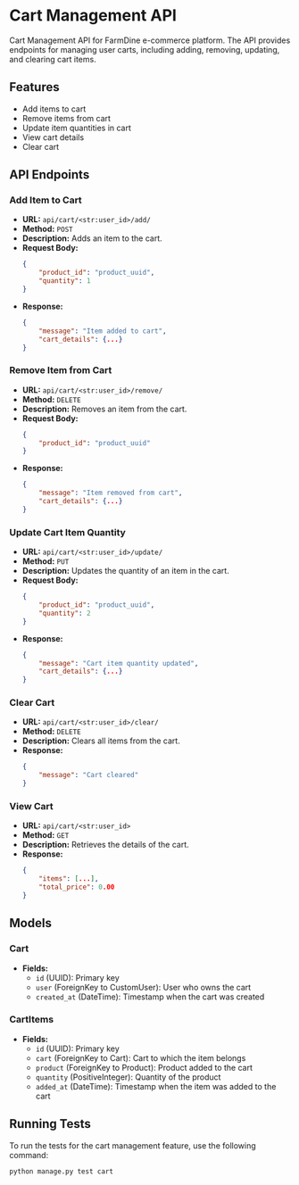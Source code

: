 # Cart Management API

Cart Management API for FarmDine e-commerce platform. The API provides endpoints for managing user carts, including adding, removing, updating, and clearing cart items.

## Features

- Add items to cart
- Remove items from cart
- Update item quantities in cart
- View cart details
- Clear cart


## API Endpoints

### Add Item to Cart

- **URL:** `api/cart/<str:user_id>/add/`
- **Method:** `POST`
- **Description:** Adds an item to the cart.
- **Request Body:**
    ```json
    {
        "product_id": "product_uuid",
        "quantity": 1
    }
    ```
- **Response:**
    ```json
    {
        "message": "Item added to cart",
        "cart_details": {...}
    }
    ```

### Remove Item from Cart

- **URL:** `api/cart/<str:user_id>/remove/`
- **Method:** `DELETE`
- **Description:** Removes an item from the cart.
- **Request Body:**
    ```json
    {
        "product_id": "product_uuid"
    }
    ```
- **Response:**
    ```json
    {
        "message": "Item removed from cart",
        "cart_details": {...}
    }
    ```

### Update Cart Item Quantity

- **URL:** `api/cart/<str:user_id>/update/`
- **Method:** `PUT`
- **Description:** Updates the quantity of an item in the cart.
- **Request Body:**
    ```json
    {
        "product_id": "product_uuid",
        "quantity": 2
    }
    ```
- **Response:**
    ```json
    {
        "message": "Cart item quantity updated",
        "cart_details": {...}
    }
    ```

### Clear Cart

- **URL:** `api/cart/<str:user_id>/clear/`
- **Method:** `DELETE`
- **Description:** Clears all items from the cart.
- **Response:**
    ```json
    {
        "message": "Cart cleared"
    }
    ```

### View Cart

- **URL:** `api/cart/<str:user_id>`
- **Method:** `GET`
- **Description:** Retrieves the details of the cart.
- **Response:**
    ```json
    {
        "items": [...],
        "total_price": 0.00
    }
    ```

## Models

### Cart

- **Fields:**
    - `id` (UUID): Primary key
    - `user` (ForeignKey to CustomUser): User who owns the cart
    - `created_at` (DateTime): Timestamp when the cart was created

### CartItems

- **Fields:**
    - `id` (UUID): Primary key
    - `cart` (ForeignKey to Cart): Cart to which the item belongs
    - `product` (ForeignKey to Product): Product added to the cart
    - `quantity` (PositiveInteger): Quantity of the product
    - `added_at` (DateTime): Timestamp when the item was added to the cart

## Running Tests

To run the tests for the cart management feature, use the following command:

```sh
python manage.py test cart
